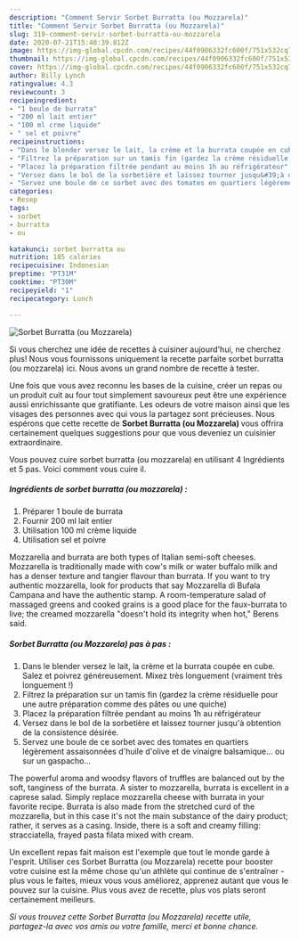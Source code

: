 ```yaml
---
description: "Comment Servir Sorbet Burratta (ou Mozzarela)"
title: "Comment Servir Sorbet Burratta (ou Mozzarela)"
slug: 319-comment-servir-sorbet-burratta-ou-mozzarela
date: 2020-07-21T15:40:39.812Z
image: https://img-global.cpcdn.com/recipes/44f0906332fc600f/751x532cq70/sorbet-burratta-ou-mozzarela-photo-principale-de-la-recette.jpg
thumbnail: https://img-global.cpcdn.com/recipes/44f0906332fc600f/751x532cq70/sorbet-burratta-ou-mozzarela-photo-principale-de-la-recette.jpg
cover: https://img-global.cpcdn.com/recipes/44f0906332fc600f/751x532cq70/sorbet-burratta-ou-mozzarela-photo-principale-de-la-recette.jpg
author: Billy Lynch
ratingvalue: 4.3
reviewcount: 3
recipeingredient:
- "1 boule de burrata"
- "200 ml lait entier"
- "100 ml crme liquide"
- " sel et poivre"
recipeinstructions:
- "Dans le blender versez le lait, la crème et la burrata coupée en cube. Salez et poivrez généreusement. Mixez très longuement (vraiment très longuement !)"
- "Filtrez la préparation sur un tamis fin (gardez la crème résiduelle pour une autre préparation comme des pâtes ou une quiche)"
- "Placez la préparation filtrée pendant au moins 1h au réfrigérateur"
- "Versez dans le bol de la sorbetière et laissez tourner jusqu&#39;à obtention de la consistence désirée."
- "Servez une boule de ce sorbet avec des tomates en quartiers légèrement assaisonnées d&#39;huile d&#39;olive et de vinaigre balsamique... ou sur un gaspacho..."
categories:
- Resep
tags:
- sorbet
- burratta
- ou

katakunci: sorbet burratta ou 
nutrition: 185 calories
recipecuisine: Indonesian
preptime: "PT31M"
cooktime: "PT30M"
recipeyield: "1"
recipecategory: Lunch

---
```



![Sorbet Burratta (ou Mozzarela)](https://img-global.cpcdn.com/recipes/44f0906332fc600f/751x532cq70/sorbet-burratta-ou-mozzarela-photo-principale-de-la-recette.jpg)

Si vous cherchez une idée de recettes à cuisiner aujourd'hui, ne cherchez plus! Nous vous fournissons uniquement la recette parfaite sorbet burratta (ou mozzarela) ici. Nous avons un grand nombre de recette à tester.

Une fois que vous avez reconnu les bases de la cuisine, créer un repas ou un produit cuit au four tout simplement savoureux peut être une expérience aussi enrichissante que gratifiante. Les odeurs de votre maison ainsi que les visages des personnes avec qui vous la partagez sont précieuses. Nous espérons que cette recette de <strong> Sorbet Burratta (ou Mozzarela) </strong> vous offrira certainement quelques suggestions pour que vous deveniez un cuisinier extraordinaire.

<!--inarticleads1-->

Vous pouvez cuire sorbet burratta (ou mozzarela) en utilisant 4 Ingrédients et 5 pas. Voici comment vous cuire il.

##### Ingrédients de sorbet burratta (ou mozzarela) :

1. Préparer 1 boule de burrata
1. Fournir 200 ml lait entier
1. Utilisation 100 ml crème liquide
1. Utilisation  sel et poivre


Mozzarella and burrata are both types of Italian semi-soft cheeses. Mozzarella is traditionally made with cow&#39;s milk or water buffalo milk and has a denser texture and tangier flavour than burrata. If you want to try authentic mozzarella, look for products that say Mozzarella di Bufala Campana and have the authentic stamp. A room-temperature salad of massaged greens and cooked grains is a good place for the faux-burrata to live; the creamed mozzarella &#34;doesn&#39;t hold its integrity when hot,&#34; Berens said. 

<!--inarticleads2-->

##### Sorbet Burratta (ou Mozzarela) pas à pas :

1. Dans le blender versez le lait, la crème et la burrata coupée en cube. Salez et poivrez généreusement. Mixez très longuement (vraiment très longuement !)
1. Filtrez la préparation sur un tamis fin (gardez la crème résiduelle pour une autre préparation comme des pâtes ou une quiche)
1. Placez la préparation filtrée pendant au moins 1h au réfrigérateur
1. Versez dans le bol de la sorbetière et laissez tourner jusqu&#39;à obtention de la consistence désirée.
1. Servez une boule de ce sorbet avec des tomates en quartiers légèrement assaisonnées d&#39;huile d&#39;olive et de vinaigre balsamique... ou sur un gaspacho...


The powerful aroma and woodsy flavors of truffles are balanced out by the soft, tanginess of the burrata. A sister to mozzarella, burrata is excellent in a caprese salad. Simply replace mozzarella cheese with burrata in your favorite recipe. Burrata is also made from the stretched curd of the mozzarella, but in this case it&#39;s not the main substance of the dairy product; rather, it serves as a casing. Inside, there is a soft and creamy filling: stracciatella, frayed pasta filata mixed with cream. 

<!--inarticleads1-->

<p>
Un excellent repas fait maison est l'exemple que tout le monde garde à l'esprit. Utiliser ces Sorbet Burratta (ou Mozzarela) recette pour booster votre cuisine est la même chose qu'un athlète qui continue de s'entraîner - plus vous le faites, mieux vous vous améliorez, apprenez autant que vous le pouvez sur la cuisine. Plus vous avez de recette, plus vos plats seront certainement meilleurs.
</p>

<p>
<i>Si vous trouvez cette Sorbet Burratta (ou Mozzarela) recette utile, partagez-la avec vos amis ou votre famille, merci et bonne chance.</i>
</p>
